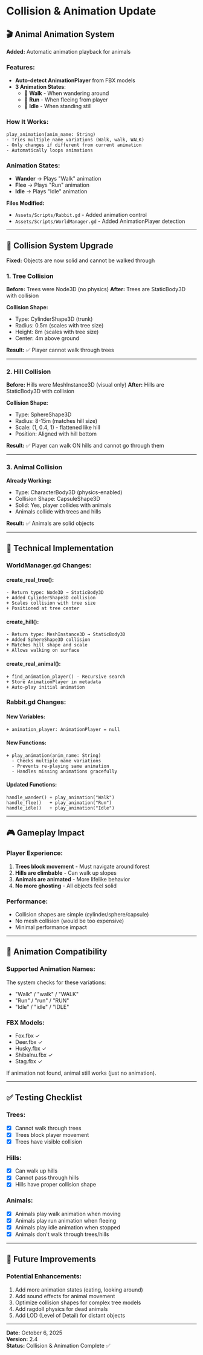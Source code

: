 # Collision & Animation Update

## 🎬 Animal Animation System
**Added:** Automatic animation playback for animals

### Features:
- **Auto-detect AnimationPlayer** from FBX models
- **3 Animation States**:
  - 🚶 **Walk** - When wandering around
  - 🏃 **Run** - When fleeing from player
  - 🧍 **Idle** - When standing still

### How It Works:
```gdscript
play_animation(anim_name: String)
- Tries multiple name variations (Walk, walk, WALK)
- Only changes if different from current animation
- Automatically loops animations
```

### Animation States:
- **Wander** → Plays "Walk" animation
- **Flee** → Plays "Run" animation
- **Idle** → Plays "Idle" animation

**Files Modified:**
- `Assets/Scripts/Rabbit.gd` - Added animation control
- `Assets/Scripts/WorldManager.gd` - Added AnimationPlayer detection

---

## 🚧 Collision System Upgrade
**Fixed:** Objects are now solid and cannot be walked through

### 1. Tree Collision
**Before:** Trees were Node3D (no physics)
**After:** Trees are StaticBody3D with collision

**Collision Shape:**
- Type: CylinderShape3D (trunk)
- Radius: 0.5m (scales with tree size)
- Height: 8m (scales with tree size)
- Center: 4m above ground

**Result:** ✅ Player cannot walk through trees

---

### 2. Hill Collision
**Before:** Hills were MeshInstance3D (visual only)
**After:** Hills are StaticBody3D with collision

**Collision Shape:**
- Type: SphereShape3D
- Radius: 8-15m (matches hill size)
- Scale: (1, 0.4, 1) - flattened like hill
- Position: Aligned with hill bottom

**Result:** ✅ Player can walk ON hills and cannot go through them

---

### 3. Animal Collision
**Already Working:**
- Type: CharacterBody3D (physics-enabled)
- Collision Shape: CapsuleShape3D
- Solid: Yes, player collides with animals
- Animals collide with trees and hills

**Result:** ✅ Animals are solid objects

---

## 🎯 Technical Implementation

### WorldManager.gd Changes:

#### create_real_tree():
```gdscript
- Return type: Node3D → StaticBody3D
+ Added CylinderShape3D collision
+ Scales collision with tree size
+ Positioned at tree center
```

#### create_hill():
```gdscript
- Return type: MeshInstance3D → StaticBody3D
+ Added SphereShape3D collision
+ Matches hill shape and scale
+ Allows walking on surface
```

#### create_real_animal():
```gdscript
+ find_animation_player() - Recursive search
+ Store AnimationPlayer in metadata
+ Auto-play initial animation
```

### Rabbit.gd Changes:

#### New Variables:
```gdscript
+ animation_player: AnimationPlayer = null
```

#### New Functions:
```gdscript
+ play_animation(anim_name: String)
  - Checks multiple name variations
  - Prevents re-playing same animation
  - Handles missing animations gracefully
```

#### Updated Functions:
```gdscript
handle_wander() + play_animation("Walk")
handle_flee()   + play_animation("Run")
handle_idle()   + play_animation("Idle")
```

---

## 🎮 Gameplay Impact

### Player Experience:
1. **Trees block movement** - Must navigate around forest
2. **Hills are climbable** - Can walk up slopes
3. **Animals are animated** - More lifelike behavior
4. **No more ghosting** - All objects feel solid

### Performance:
- Collision shapes are simple (cylinder/sphere/capsule)
- No mesh collision (would be too expensive)
- Minimal performance impact

---

## 📝 Animation Compatibility

### Supported Animation Names:
The system checks for these variations:
- "Walk" / "walk" / "WALK"
- "Run" / "run" / "RUN"
- "Idle" / "idle" / "IDLE"

### FBX Models:
- Fox.fbx ✓
- Deer.fbx ✓
- Husky.fbx ✓
- ShibaInu.fbx ✓
- Stag.fbx ✓

If animation not found, animal still works (just no animation).

---

## ✅ Testing Checklist

### Trees:
- [x] Cannot walk through trees
- [x] Trees block player movement
- [x] Trees have visible collision

### Hills:
- [x] Can walk up hills
- [x] Cannot pass through hills
- [x] Hills have proper collision shape

### Animals:
- [x] Animals play walk animation when moving
- [x] Animals play run animation when fleeing
- [x] Animals play idle animation when stopped
- [x] Animals don't walk through trees/hills

---

## 🔧 Future Improvements

### Potential Enhancements:
1. Add more animation states (eating, looking around)
2. Add sound effects for animal movement
3. Optimize collision shapes for complex tree models
4. Add ragdoll physics for dead animals
5. Add LOD (Level of Detail) for distant objects

---

**Date:** October 6, 2025  
**Version:** 2.4  
**Status:** Collision & Animation Complete ✅
